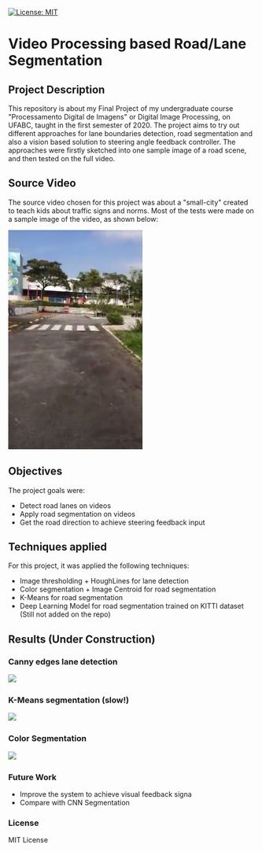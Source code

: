 [![License: MIT](https://img.shields.io/badge/License-MIT-yellow.svg)](https://opensource.org/licenses/MIT)
#  Video Processing based Road/Lane Segmentation  

## Project Description

This repository is about my Final Project of my undergraduate course "Processamento Digital de Imagens" or Digital Image Processing, on UFABC, taught in the first semester of 2020. The project aims to try out different approaches for lane boundaries detection, road segmentation and also a vision based solution to steering angle feedback controller. The approaches were firstly sketched into one sample image of a road scene, and then tested on the full video.

## Source Video

The source video chosen for this project was about a "small-city" created to teach kids about traffic signs and norms. Most of the tests were made on a sample image of the video, as shown below:

![Testing Image](pista.png)

## Objectives

The project goals were:
- Detect road lanes on videos
- Apply road segmentation on videos
- Get the road direction to achieve steering feedback input

## Techniques applied

For this project, it was applied the following techniques:

- Image thresholding + HoughLines for lane detection
- Color segmentation + Image Centroid for road segmentation
- K-Means for road segmentation 
- Deep Learning Model for road segmentation trained on KITTI dataset (Still not added on the repo)

## Results (Under Construction)

### Canny edges lane detection
<img src="docs/lane_tresholding.gif" width="600"/>

### K-Means segmentation (slow!)
<img src="docs/kmeans_segmentation.gif" width="600"/>

### Color Segmentation
<img src="docs/color_segmentation.gif" width="600"/>

### Future Work

-  Improve the system to achieve visual feedback signa
- Compare with CNN Segmentation 
### License

MIT License
